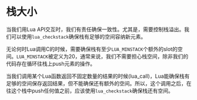 栈大小
======

当我们用Lua API交互时，我们有责任确保一致性。尤其是，需要控制栈溢出。我们可以使用`lua_checkstack`确保栈有足够的空间容纳新元素。

无论何时Lua调用C的时候，需要确保栈有至少`LUA_MINSTACK`个额外的slot的空间。`LUA_MINSTACK`被定义为20，通常来说，我们不需要担心栈空间，除非我们的代码存在循环往栈上push元素的操作。

当我们调用某个Lua函数返回不固定数量的结果的时候(lua_call)，Lua能确保栈有足够的空间保存返回结果，但不能确保还有额外的空间。所以，这个调用之后，在往这个栈中push任何值之前，应该使用`lua_checkstack`确保栈还有空间。
